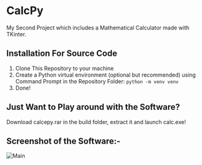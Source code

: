 # CalcPy
My Second Project which includes a Mathematical Calculator made with TKinter.

## Installation For Source Code
1. Clone This Repository to your machine
2. Create a Python virtual environment (optional but recommended) using Command Prompt in the Repository   Folder:
```python -m venv venv```
3. Done!

## Just Want to Play around with the Software?
Download calcepy.rar in the build folder, extract it and launch calc.exe!

## Screenshot of the Software:-
![Main](images/1.png)